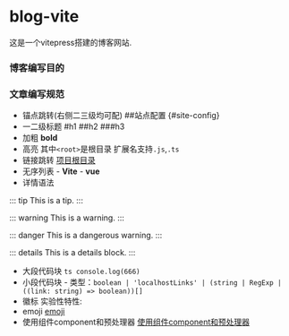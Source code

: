 <!--
 * @Author: sunlanda relaxto@qq.com
 * @Date: 2024-03-26 21:25:35
 * @LastEditors: sunlanda relaxto@qq.com
 * @LastEditTime: 2024-04-23 15:08:16
 * @FilePath: /blog/README.md
-->
# blog-vite

这是一个vitepress搭建的博客网站.


### 博客编写目的


### 文章编写规范

* 锚点跳转(右侧二三级均可配) ##站点配置 {#site-config}
* 一二级标题 #h1 ##h2 ###h3
* 加粗 **bold**
* 高亮  其中`<root>`是根目录  扩展名支持`.js`,`.ts`
* 链接跳转 [项目根目录](../guide/routing#root-and-source-directory)
* 无序列表 - **Vite** - **vue**
* 详情语法  

::: tip
This is a tip.
:::

::: warning
This is a warning.
:::

::: danger
This is a dangerous warning.
:::

::: details
This is a details block.
:::

* 大段代码块  ```ts console.log(666) ```
* 小段代码块 - 类型：`boolean | 'localhostLinks' | (string | RegExp | ((link: string) => boolean))[]`
* 徽标  实验性特性: <Badge type="warning" text="experimental" />
* emoji  [emoji](https://github.com/markdown-it/markdown-it-emoji/blob/master/lib/data/full.mjs)
* 使用组件component和预处理器  [使用组件component和预处理器](https://vitepress.dev/zh/guide/using-vue)


